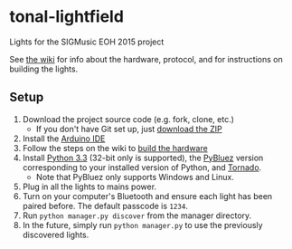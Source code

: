tonal-lightfield
==========

Lights for the SIGMusic EOH 2015 project

See [the wiki](../../wiki) for info about the hardware, protocol, and for
instructions on building the lights.

Setup
-----

1. Download the project source code (e.g. fork, clone, etc.)
    * If you don't have Git set up, just
      [download the ZIP](../../archive/master.zip)
2. Install the [Arduino IDE](http://arduino.cc/en/Main/Software)
3. Follow the steps on the wiki to [build the hardware](../../wiki/Building-Instructions)
4. Install [Python 3.3](http://python.org/downloads/) (32-bit only is supported),
   the [PyBluez](https://code.google.com/p/pybluez/downloads/list) version corresponding to your installed version of Python,
   and [Tornado](http://tornado.readthedocs.org/en/latest/index.html#installation).
    * Note that PyBluez only supports Windows and Linux.
5. Plug in all the lights to mains power.
6. Turn on your computer's Bluetooth and ensure each light has been paired before. The default passcode is `1234`.
7. Run `python manager.py discover` from the manager directory.
8. In the future, simply run `python manager.py` to use the previously discovered lights.
